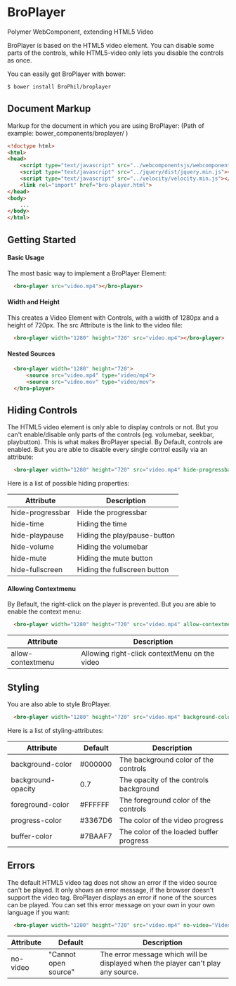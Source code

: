 # BroPlayer
Polymer WebComponent, extending HTML5 Video

BroPlayer is based on the HTML5 video element. 
You can disable some parts of the controls, while HTML5-video only lets you disable the controls as once.

You can easily get BroPlayer with bower:
```sh
$ bower install BroPhil/broplayer
```

## Document Markup
Markup for the document in which you are using BroPlayer:
(Path of example: bower_components/broplayer/ )
```html
<!doctype html>
<html>
<head>
    <script type="text/javascript" src="../webcomponentsjs/webcomponents-lite.min.js"></script>
    <script type="text/javascript" src="../jquery/dist/jquery.min.js"></script>
    <script type="text/javascript" src="../velocity/velocity.min.js"></script>
    <link rel="import" href="bro-player.html">
</head>
<body>
    ...
</body>
</html>
```

## Getting Started

#### Basic Usage
The most basic way to implement a BroPlayer Element:
```html
  <bro-player src="video.mp4"></bro-player>
```

#### Width and Height
This creates a Video Element with Controls, with a width of 1280px and a height of 720px. The src Attribute is the link to the video file:
```html
  <bro-player width="1280" height="720" src="video.mp4"></bro-player>
```

#### Nested Sources
```html
  <bro-player width="1280" height="720">
      <source src="video.mp4" type="video/mp4">
      <source src="video.mov" type="video/mov">
  </bro-player>
```

## Hiding Controls
The HTML5 video element is only able to display controls or not. But you can't enable/disable only parts of the controls (eg. volumebar, seekbar, playbutton). This is what makes BroPlayer special. By Default, controls are enabled. But you are able to disable every single control easily via an attribute:
```html
  <bro-player width="1280" height="720" src="video.mp4" hide-progressbar></bro-player>
```
Here is a list of possible hiding properties:


Attribute | Description
------------ | -------------
hide-progressbar | Hide the progressbar
hide-time | Hiding the time
hide-playpause | Hiding the play/pause-button
hide-volume | Hiding the volumebar
hide-mute | Hiding the mute button
hide-fullscreen | Hiding the fullscreen button

#### Allowing Contextmenu
By Befault, the right-click on the player is prevented. But you are able to enable the context menu:
```html
  <bro-player width="1280" height="720" src="video.mp4" allow-contextmenu></bro-player>
```

Attribute | Description
------------ | -------------
allow-contextmenu | Allowing right-click contextMenu on the video

## Styling
You are also able to style BroPlayer.
```html
  <bro-player width="1280" height="720" src="video.mp4" background-color="#FF0000"></bro-player>
```

Here is a list of styling-attributes:

Attribute | Default | Description
------------ | ------------- | -------------
background-color | #000000 | The background color of the controls
background-opacity | 0.7 | The opacity of the controls background
foreground-color | #FFFFFF | The foreground color of the controls
progress-color | #3367D6 | The color of the video progress
buffer-color | #7BAAF7 | The color of the loaded buffer progress

## Errors
The default HTML5 video tag does not show an error if the video source can't be played. It only shows an error message, if the browser doesn't support the video tag. BroPlayer displays an error if none of the sources can be played. You can set this error message on your own in your own language if you want:

```html
  <bro-player width="1280" height="720" src="video.mp4" no-video="Video konnte nicht geladen werden"></bro-player>
```

Attribute | Default | Description
------------ | ------------- | -------------
no-video | "Cannot open source" | The error message which will be displayed when the player can't play any source.
